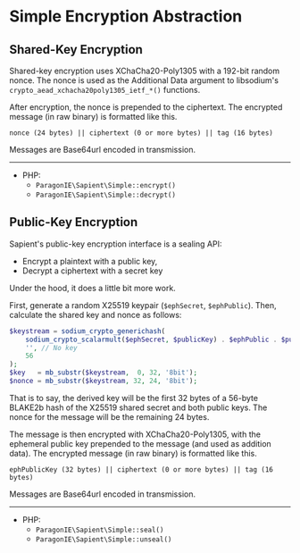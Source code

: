 # Simple Encryption Abstraction

## Shared-Key Encryption

Shared-key encryption uses XChaCha20-Poly1305 with a 192-bit random
nonce. The nonce is used as the Additional Data argument to libsodium's
`crypto_aead_xchacha20poly1305_ietf_*()` functions.

After encryption, the nonce is prepended to the ciphertext. The encrypted
message (in raw binary) is formatted like this.

    nonce (24 bytes) || ciphertext (0 or more bytes) || tag (16 bytes)

Messages are Base64url encoded in transmission.

----

* PHP: 
  * `ParagonIE\Sapient\Simple::encrypt()`
  * `ParagonIE\Sapient\Simple::decrypt()`

## Public-Key Encryption

Sapient's public-key encryption interface is a sealing API:

* Encrypt a plaintext with a public key,
* Decrypt a ciphertext with a secret key

Under the hood, it does a little bit more work.

First, generate a random X25519 keypair (`$ephSecret`, `$ephPublic`). Then,
calculate the shared key and nonce as follows:

```php
$keystream = sodium_crypto_generichash(
    sodium_crypto_scalarmult($ephSecret, $publicKey) . $ephPublic . $publicKey,
    '', // No key
    56
);
$key   = mb_substr($keystream,  0, 32, '8bit');
$nonce = mb_substr($keystream, 32, 24, '8bit');
```

That is to say, the derived key will be the first 32 bytes of a 56-byte BLAKE2b hash
of the X25519 shared secret and both public keys. The nonce for the message will be
the remaining 24 bytes.

The message is then encrypted with XChaCha20-Poly1305, with the ephemeral public key
prepended to the message (and used as addition data). The encrypted message (in raw
binary) is formatted like this.
                                                      
    ephPublicKey (32 bytes) || ciphertext (0 or more bytes) || tag (16 bytes)

Messages are Base64url encoded in transmission.

----

* PHP: 
  * `ParagonIE\Sapient\Simple::seal()`
  * `ParagonIE\Sapient\Simple::unseal()`